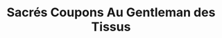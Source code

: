 ---
title: "Sacrés Coupons Au Gentleman des Tissus"
url: /paris/sacres-coupons-au-gentleman-des-tissus/
shop: Textil
---